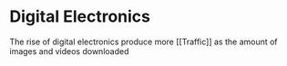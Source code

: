 # Digital Electronics
The rise of digital electronics produce more [[Traffic]] as the amount of images and videos downloaded
